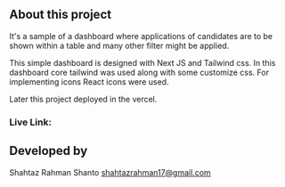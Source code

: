 ## About this project

It's a sample of a dashboard where applications of candidates are to be shown within a table and many other filter might be applied.

This simple dashboard is designed with Next JS and Tailwind css. In this dashboard core tailwind was used along with some customize css.
For implementing icons React icons were used.

Later this project deployed in the vercel.
### Live Link:

## Developed by
Shahtaz Rahman Shanto
shahtazrahman17@gmail.com

